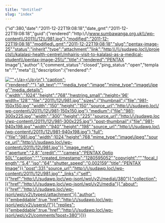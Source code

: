 ```yaml
---
title: "Untitled"
slug: "index"
---
```


{"id":380,"date":"2011-12-22T19:08:18","date\_gmt":"2011-12-22T19:08:18","guid":{"rendered":"http:\\/\\/www.sumbawanga.org.uk\\/wp-content\\/2011\\/12\\/981.jpg"},"modified":"2011-12-22T19:08:18","modified\_gmt":"2011-12-22T19:08:18","slug":"pentax-image-25","status":"inherit","type":"attachment","link":"http:\\/\\/sudawp.loc\\/projects\\/kalalasi-health-centre\\/mhairis-visit-to-kalalasi-as-a-medical-student\\/pentax-image-25\\/","title":{"rendered":"PENTAX Image"},"author":1,"comment\_status":"closed","ping\_status":"open","template":"","meta":\[\],"description":{"rendered":"

[![\"\"](\"http:\/\/sudawp.loc\/wp-content\/2011\/12\/981-300x225.jpg\")<\\/a><\\/p>\\n"},"caption":{"rendered":""},"alt\_text":"","media\_type":"image","mime\_type":"image\\/jpeg","media\_details":{"width":"1024","height":"768","hwstring\_small":"height='96' width='128'","file":"2011\\/12\\/981.jpg","sizes":{"thumbnail":{"file":"981-150x150.jpg","width":"150","height":"150","source\_url":"http:\\/\\/sudawp.loc\\/wp-content\\/2011\\/12\\/981-150x150.jpg"},"medium":{"file":"981-300x225.jpg","width":"300","height":"225","source\_url":"http:\\/\\/sudawp.loc\\/wp-content\\/2011\\/12\\/981-300x225.jpg"},"post-thumbnail":{"file":"981-940x198.jpg","width":"940","height":"198","source\_url":"http:\\/\\/sudawp.loc\\/wp-content\\/2011\\/12\\/981-940x198.jpg"},"full":{"file":"981.jpg","width":1024,"height":768,"mime\_type":"image\\/jpeg","source\_url":"http:\\/\\/sudawp.loc\\/wp-content\\/2011\\/12\\/981.jpg"}},"image\_meta":{"aperture":"2.8","credit":"","camera":"PENTAX Optio 50L","caption":"","created\_timestamp":"1280595052","copyright":"","focal\_length":"5.4","iso":"64","shutter\_speed":"0.002159","title":"PENTAX Image"}},"post":331,"source\_url":"http:\\/\\/sudawp.loc\\/wp-content\\/2011\\/12\\/981.jpg","\_links":{"self":\[{"href":"http:\\/\\/sudawp.loc\\/wp-json\\/wp\\/v2\\/media\\/380"}\],"collection":\[{"href":"http:\\/\\/sudawp.loc\\/wp-json\\/wp\\/v2\\/media"}\],"about":\[{"href":"http:\\/\\/sudawp.loc\\/wp-json\\/wp\\/v2\\/types\\/attachment"}\],"author":\[{"embeddable":true,"href":"http:\\/\\/sudawp.loc\\/wp-json\\/wp\\/v2\\/users\\/1"}\],"replies":\[{"embeddable":true,"href":"http:\\/\\/sudawp.loc\\/wp-json\\/wp\\/v2\\/comments?post=380"}\]}}](http:\/\/sudawp.loc\/wp-content\/2011\/12\/981.jpg)